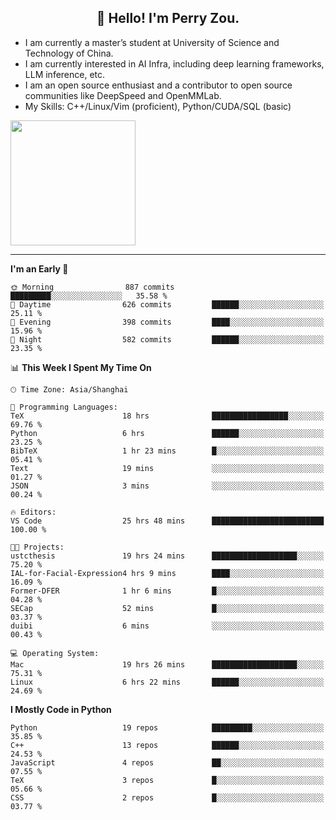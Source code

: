 <h2 align="center">👋 Hello! I'm Perry Zou.</h2>

- I am currently a master’s student at University of Science and Technology of China.
- I am currently interested in AI Infra, including deep learning frameworks, LLM inference, etc.
- I am an open source enthusiast and a contributor to open source communities like DeepSpeed and OpenMMLab.
- My Skills: C++/Linux/Vim (proficient), Python/CUDA/SQL (basic)

<img height=200 align="center" src="https://github-readme-stats.vercel.app/api?username=zonepg" />

-------

<!--START_SECTION:waka-->
**I'm an Early 🐤** 

```text
🌞 Morning                887 commits         █████████░░░░░░░░░░░░░░░░   35.58 % 
🌆 Daytime                626 commits         ██████░░░░░░░░░░░░░░░░░░░   25.11 % 
🌃 Evening                398 commits         ████░░░░░░░░░░░░░░░░░░░░░   15.96 % 
🌙 Night                  582 commits         ██████░░░░░░░░░░░░░░░░░░░   23.35 % 
```


📊 **This Week I Spent My Time On** 

```text
🕑︎ Time Zone: Asia/Shanghai

💬 Programming Languages: 
TeX                      18 hrs              █████████████████░░░░░░░░   69.76 % 
Python                   6 hrs               ██████░░░░░░░░░░░░░░░░░░░   23.25 % 
BibTeX                   1 hr 23 mins        █░░░░░░░░░░░░░░░░░░░░░░░░   05.41 % 
Text                     19 mins             ░░░░░░░░░░░░░░░░░░░░░░░░░   01.27 % 
JSON                     3 mins              ░░░░░░░░░░░░░░░░░░░░░░░░░   00.24 % 

🔥 Editors: 
VS Code                  25 hrs 48 mins      █████████████████████████   100.00 % 

🐱‍💻 Projects: 
ustcthesis               19 hrs 24 mins      ███████████████████░░░░░░   75.20 % 
IAL-for-Facial-Expression4 hrs 9 mins        ████░░░░░░░░░░░░░░░░░░░░░   16.09 % 
Former-DFER              1 hr 6 mins         █░░░░░░░░░░░░░░░░░░░░░░░░   04.28 % 
SECap                    52 mins             █░░░░░░░░░░░░░░░░░░░░░░░░   03.37 % 
duibi                    6 mins              ░░░░░░░░░░░░░░░░░░░░░░░░░   00.43 % 

💻 Operating System: 
Mac                      19 hrs 26 mins      ███████████████████░░░░░░   75.31 % 
Linux                    6 hrs 22 mins       ██████░░░░░░░░░░░░░░░░░░░   24.69 % 
```

**I Mostly Code in Python** 

```text
Python                   19 repos            █████████░░░░░░░░░░░░░░░░   35.85 % 
C++                      13 repos            ██████░░░░░░░░░░░░░░░░░░░   24.53 % 
JavaScript               4 repos             ██░░░░░░░░░░░░░░░░░░░░░░░   07.55 % 
TeX                      3 repos             █░░░░░░░░░░░░░░░░░░░░░░░░   05.66 % 
CSS                      2 repos             █░░░░░░░░░░░░░░░░░░░░░░░░   03.77 % 
```




<!--END_SECTION:waka-->
